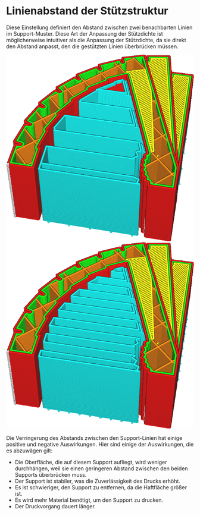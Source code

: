 Linienabstand der Stützstruktur
====
Diese Einstellung definiert den Abstand zwischen zwei benachbarten Linien im Support-Muster. Diese Art der Anpassung der Stützdichte ist möglicherweise intuitiver als die Anpassung der Stützdichte, da sie direkt den Abstand anpasst, den die gestützten Linien überbrücken müssen.

<!--screenshot {
"image_path": "support_infill_rate_low.png",
"models": [{"script": "spiral_stair.scad"}],
"camera_position": [-95, 18, 116],
"settings": {
    "support_enable": true,
    "support_infill_rate": 10
},
"layer": 256,
"colours": 64
}-->
<!--screenshot {
"image_path": "support_infill_rate_high.png",
"models": [{"script": "spiral_stair.scad"}],
"camera_position": [-95, 18, 116],
"settings": {
    "support_enable": true,
    "support_infill_rate": 20
},
"layer": 256,
"colours": 64
}-->
![Großer Linienabstand](../../../articles/images/support_infill_rate_low.png)
![Geringer Leitungsabstand](../../../articles/images/support_infill_rate_high.png)

Die Verringerung des Abstands zwischen den Support-Linien hat einige positive und negative Auswirkungen. Hier sind einige der Auswirkungen, die es abzuwägen gilt:
* Die Oberfläche, die auf diesem Support aufliegt, wird weniger durchhängen, weil sie einen geringeren Abstand zwischen den beiden  Supports überbrücken muss.
* Der Support ist stabiler, was die Zuverlässigkeit des Drucks erhöht.
* Es ist schwieriger, den Support zu entfernen, da die Haftfläche größer ist.
* Es wird mehr Material benötigt, um den Support zu drucken.
* Der Druckvorgang dauert länger.